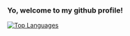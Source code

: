 ### Yo, welcome to my github profile!

[![Top Languages](https://github-readme-stats.vercel.app/api/top-langs/?username=BaBaBoi2222&&langs_count=10&layout=compact&theme=transparent)](https://github.com/anuraghazra/github-readme-stats)

<!-- ## My discord account: 
[comment] [![Discord account](https://lanyard-profile-readme.vercel.app/api/458542729153085440?&animated=true&borderRadius=30px&idleMessage=Probably%20doing%20something%20else)](https://discord.com/users/458542729153085440) -->
